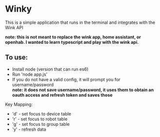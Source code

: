 # Winky

This is a simple application that runs in the terminal and integrates with the Wink API  

**note: this is not meant to replace the wink app, home assistant, or openhab. I wanted to learn typescript and play with the wink api.**  

## To use:
- Install node (version that can run es6)
- Run 'node app.js'
- If you do not have a valid config, it will prompt you for username/password  
  **note: it does not save username/password, it uses them to obtain an oauth access and refresh token and saves those**

Key Mapping:
- 'd' - set focus to device table
- 'r' - set focus to robot table
- 'g' - set focus to group table
- 'y' - refresh data